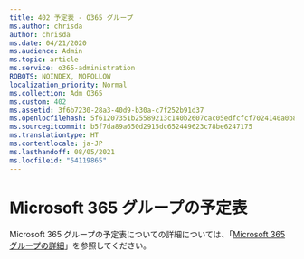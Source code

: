 ```yaml
---
title: 402 予定表 - O365 グループ
ms.author: chrisda
author: chrisda
ms.date: 04/21/2020
ms.audience: Admin
ms.topic: article
ms.service: o365-administration
ROBOTS: NOINDEX, NOFOLLOW
localization_priority: Normal
ms.collection: Adm_O365
ms.custom: 402
ms.assetid: 3f6b7230-28a3-40d9-b30a-c7f252b91d37
ms.openlocfilehash: 5f61207351b25589213c140b2607cac05edfcfcf7024140a0b8e0619f5a32051
ms.sourcegitcommit: b5f7da89a650d2915dc652449623c78be6247175
ms.translationtype: HT
ms.contentlocale: ja-JP
ms.lasthandoff: 08/05/2021
ms.locfileid: "54119865"
---
```

# <a name="calenders-in-microsoft-365-groups"></a>Microsoft 365 グループの予定表

Microsoft 365 グループの予定表についての詳細については、「[Microsoft 365 グループの詳細](https://support.office.com/article/b565caa1-5c40-40ef-9915-60fdb2d97fa2.aspx)」を参照してください。
